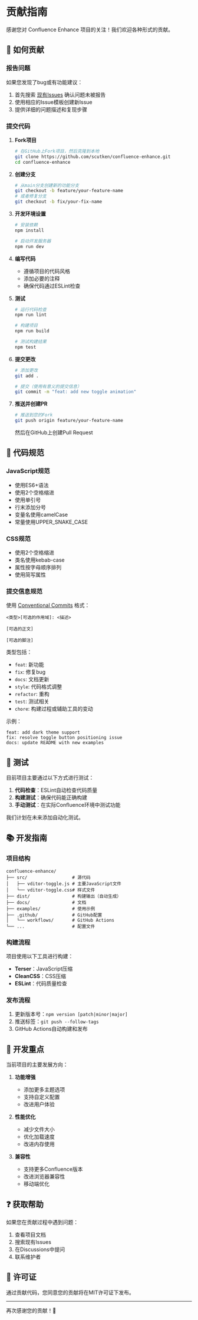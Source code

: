 # 贡献指南

感谢您对 Confluence Enhance 项目的关注！我们欢迎各种形式的贡献。

## 🤝 如何贡献

### 报告问题

如果您发现了bug或有功能建议：

1. 首先搜索 [现有Issues](https://github.com/scutken/confluence-enhance/issues) 确认问题未被报告
2. 使用相应的Issue模板创建新Issue
3. 提供详细的问题描述和复现步骤

### 提交代码

1. **Fork项目**
   ```bash
   # 在GitHub上Fork项目，然后克隆到本地
   git clone https://github.com/scutken/confluence-enhance.git
   cd confluence-enhance
   ```

2. **创建分支**
   ```bash
   # 从main分支创建新的功能分支
   git checkout -b feature/your-feature-name
   # 或者修复分支
   git checkout -b fix/your-fix-name
   ```

3. **开发环境设置**
   ```bash
   # 安装依赖
   npm install
   
   # 启动开发服务器
   npm run dev
   ```

4. **编写代码**
   - 遵循项目的代码风格
   - 添加必要的注释
   - 确保代码通过ESLint检查

5. **测试**
   ```bash
   # 运行代码检查
   npm run lint
   
   # 构建项目
   npm run build
   
   # 测试构建结果
   npm test
   ```

6. **提交更改**
   ```bash
   # 添加更改
   git add .
   
   # 提交（使用有意义的提交信息）
   git commit -m "feat: add new toggle animation"
   ```

7. **推送并创建PR**
   ```bash
   # 推送到您的Fork
   git push origin feature/your-feature-name
   ```
   然后在GitHub上创建Pull Request

## 📝 代码规范

### JavaScript规范

- 使用ES6+语法
- 使用2个空格缩进
- 使用单引号
- 行末添加分号
- 变量名使用camelCase
- 常量使用UPPER_SNAKE_CASE

### CSS规范

- 使用2个空格缩进
- 类名使用kebab-case
- 属性按字母顺序排列
- 使用简写属性

### 提交信息规范

使用 [Conventional Commits](https://www.conventionalcommits.org/) 格式：

```
<类型>[可选的作用域]: <描述>

[可选的正文]

[可选的脚注]
```

类型包括：
- `feat`: 新功能
- `fix`: 修复bug
- `docs`: 文档更新
- `style`: 代码格式调整
- `refactor`: 重构
- `test`: 测试相关
- `chore`: 构建过程或辅助工具的变动

示例：
```
feat: add dark theme support
fix: resolve toggle button positioning issue
docs: update README with new examples
```

## 🧪 测试

目前项目主要通过以下方式进行测试：

1. **代码检查**：ESLint自动检查代码质量
2. **构建测试**：确保代码能正确构建
3. **手动测试**：在实际Confluence环境中测试功能

我们计划在未来添加自动化测试。

## 📚 开发指南

### 项目结构

```
confluence-enhance/
├── src/                 # 源代码
│   ├── vditor-toggle.js # 主要JavaScript文件
│   └── vditor-toggle.css# 样式文件
├── dist/                # 构建输出（自动生成）
├── docs/                # 文档
├── examples/            # 使用示例
├── .github/             # GitHub配置
│   └── workflows/       # GitHub Actions
└── ...                  # 配置文件
```

### 构建流程

项目使用以下工具进行构建：

- **Terser**：JavaScript压缩
- **CleanCSS**：CSS压缩
- **ESLint**：代码质量检查

### 发布流程

1. 更新版本号：`npm version [patch|minor|major]`
2. 推送标签：`git push --follow-tags`
3. GitHub Actions自动构建和发布

## 🎯 开发重点

当前项目的主要发展方向：

1. **功能增强**
   - 添加更多主题选项
   - 支持自定义配置
   - 改进用户体验

2. **性能优化**
   - 减少文件大小
   - 优化加载速度
   - 改进内存使用

3. **兼容性**
   - 支持更多Confluence版本
   - 改进浏览器兼容性
   - 移动端优化

## ❓ 获取帮助

如果您在贡献过程中遇到问题：

1. 查看项目文档
2. 搜索现有Issues
3. 在Discussions中提问
4. 联系维护者

## 📄 许可证

通过贡献代码，您同意您的贡献将在MIT许可证下发布。

---

再次感谢您的贡献！🎉
